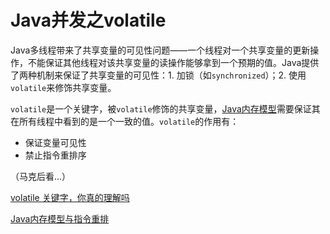 # Java并发之volatile

Java多线程带来了共享变量的可见性问题——一个线程对一个共享变量的更新操作，不能保证其他线程对该共享变量的读操作能够拿到一个预期的值。Java提供了两种机制来保证了共享变量的可见性：1. 加锁（如`synchronized`）；2. 使用`volatile`来修饰共享变量。

`volatile`是一个关键字，被`volatile`修饰的共享变量，[Java内存模型](https://docs.oracle.com/javase/specs/jls/se8/html/jls-17.html#jls-17.4)需要保证其在所有线程中看到的是一个一致的值。`volatile`的作用有：

- 保证变量可见性
- 禁止指令重排序



（马克后看...）

[volatile 关键字，你真的理解吗](https://zhuanlan.zhihu.com/p/138819184)

[Java内存模型与指令重排](https://www.cnblogs.com/xdecode/p/8948277.html)

